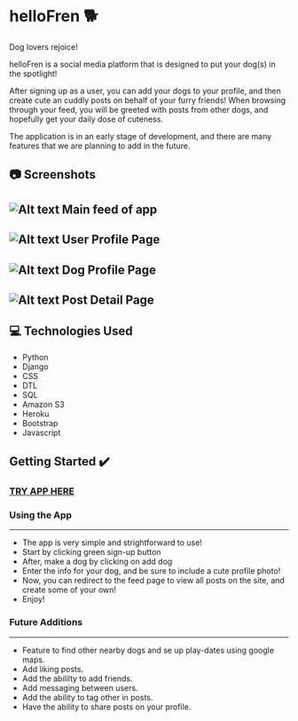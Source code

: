 # helloFren :dog2:

Dog lovers rejoice!

helloFren is a social media platform that is designed to put your dog(s) in the spotlight! 

After signing up as a user, you can add your dogs to your profile, and then create cute an cuddly posts on behalf of your furry friends!
When browsing through your feed, you will be greeted with posts from other dogs, and hopefully get your daily dose of cuteness.

The application is in an early stage of development, and there are many features that we are planning to add in the future.

## :camera: Screenshots

![Alt text](https://i.gyazo.com/9c73436ed28c8d281c5651ae2074d0b9.png)
Main feed of app
---
![Alt text](https://i.gyazo.com/e1dfc81705c4fba65033487d5a916d9a.png)
User Profile Page
---
![Alt text](https://i.gyazo.com/b0dca7a3d8d6d853bad0ed7f1ef49d9b.png)
Dog Profile Page
---
![Alt text](https://i.gyazo.com/be2925bf21f2a1b4834f6790c72edf4d.png)
Post Detail Page
---

## :computer: Technologies Used 

- Python
- Django
- CSS
- DTL
- SQL
- Amazon S3
- Heroku
- Bootstrap
- Javascript


## Getting Started :heavy_check_mark:

### [TRY APP HERE](http://hellofren.herokuapp.com/)

### Using the App
---
- The app is very simple and strightforward to use!
- Start by clicking green sign-up button
- After, make a dog by clicking on add dog
- Enter the info for your dog, and be sure to include a cute profile photo!
- Now, you can redirect to the feed page to view all posts on the site, and create some of your own!
- Enjoy!

### Future Additions
---
- Feature to find other nearby dogs and se up play-dates using google maps.
- Add liking posts.
- Add the abililty to add friends.
- Add messaging between users.
- Add the ability to tag other in posts.
- Have the ability to share posts on your profile.
